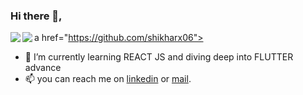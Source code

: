 ### Hi there 👋,

a href="https://github.com/shikharx06">
  <img align="left" src="https://github-readme-stats.vercel.app/api?username=shikharx06&show_icons=true&count_private=true&title_color=fff&icon_color=f9f9f9&text_color=9f9f9f&bg_color=151515" />
</a>
<a href="https://github.com/shikharx06">
  <img align="left" src="https://github-readme-stats.vercel.app/api/top-langs/?username=shikharx06" />
</a>
<!--
**shikharx06/shikharx06** is a ✨ _special_ ✨ repository because its `README.md` (this file) appears on your GitHub profile.
-->
- 🌱 I’m currently learning REACT JS and diving deep into FLUTTER advance
- 📫 you can reach me on [linkedin](https://www.linkedin.com/in/shikharx06) or [mail](shikharswat64@gmail.com). 


